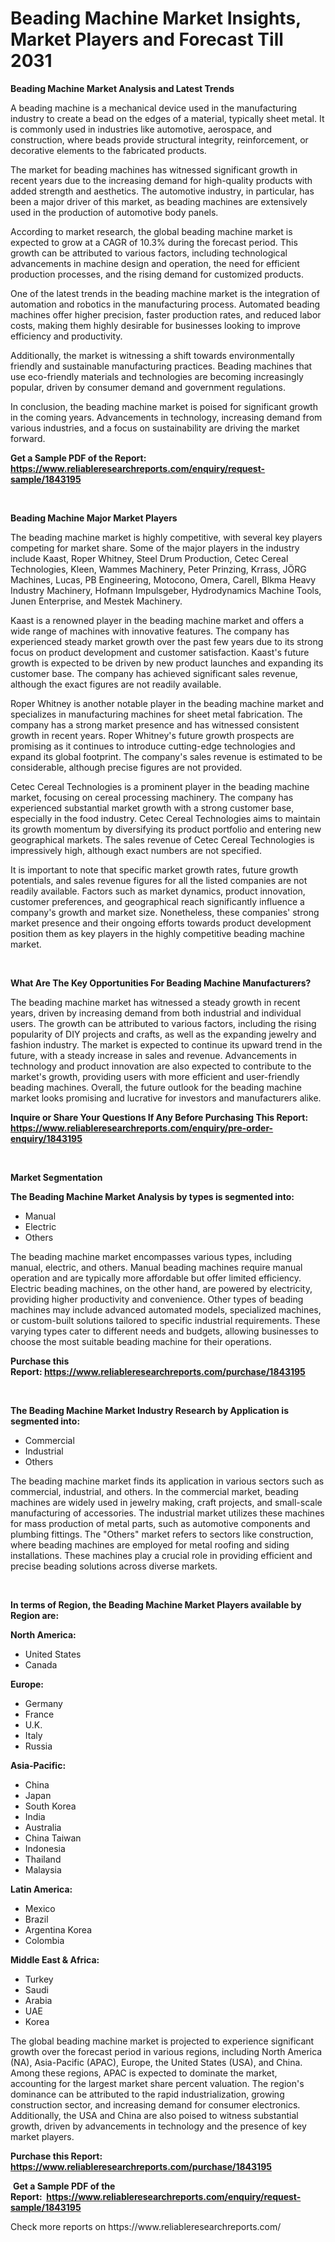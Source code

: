 <p><h1>Beading Machine Market Insights, Market Players and Forecast Till 2031</h1></p><p><strong>Beading Machine Market Analysis and Latest Trends</strong></p>
<p><p>A beading machine is a mechanical device used in the manufacturing industry to create a bead on the edges of a material, typically sheet metal. It is commonly used in industries like automotive, aerospace, and construction, where beads provide structural integrity, reinforcement, or decorative elements to the fabricated products.</p><p>The market for beading machines has witnessed significant growth in recent years due to the increasing demand for high-quality products with added strength and aesthetics. The automotive industry, in particular, has been a major driver of this market, as beading machines are extensively used in the production of automotive body panels.</p><p>According to market research, the global beading machine market is expected to grow at a CAGR of 10.3% during the forecast period. This growth can be attributed to various factors, including technological advancements in machine design and operation, the need for efficient production processes, and the rising demand for customized products.</p><p>One of the latest trends in the beading machine market is the integration of automation and robotics in the manufacturing process. Automated beading machines offer higher precision, faster production rates, and reduced labor costs, making them highly desirable for businesses looking to improve efficiency and productivity.</p><p>Additionally, the market is witnessing a shift towards environmentally friendly and sustainable manufacturing practices. Beading machines that use eco-friendly materials and technologies are becoming increasingly popular, driven by consumer demand and government regulations.</p><p>In conclusion, the beading machine market is poised for significant growth in the coming years. Advancements in technology, increasing demand from various industries, and a focus on sustainability are driving the market forward.</p></p>
<p><strong>Get a Sample PDF of the Report:&nbsp; <a href="https://www.reliableresearchreports.com/enquiry/request-sample/1843195">https://www.reliableresearchreports.com/enquiry/request-sample/1843195</a></strong></p>
<p>&nbsp;</p>
<p><strong>Beading Machine Major Market Players</strong></p>
<p><p>The beading machine market is highly competitive, with several key players competing for market share. Some of the major players in the industry include Kaast, Roper Whitney, Steel Drum Production, Cetec Cereal Technologies, Kleen, Wammes Machinery, Peter Prinzing, Krrass, JÖRG Machines, Lucas, PB Engineering, Motocono, Omera, Carell, Blkma Heavy Industry Machinery, Hofmann Impulsgeber, Hydrodynamics Machine Tools, Junen Enterprise, and Mestek Machinery.</p><p>Kaast is a renowned player in the beading machine market and offers a wide range of machines with innovative features. The company has experienced steady market growth over the past few years due to its strong focus on product development and customer satisfaction. Kaast's future growth is expected to be driven by new product launches and expanding its customer base. The company has achieved significant sales revenue, although the exact figures are not readily available.</p><p>Roper Whitney is another notable player in the beading machine market and specializes in manufacturing machines for sheet metal fabrication. The company has a strong market presence and has witnessed consistent growth in recent years. Roper Whitney's future growth prospects are promising as it continues to introduce cutting-edge technologies and expand its global footprint. The company's sales revenue is estimated to be considerable, although precise figures are not provided.</p><p>Cetec Cereal Technologies is a prominent player in the beading machine market, focusing on cereal processing machinery. The company has experienced substantial market growth with a strong customer base, especially in the food industry. Cetec Cereal Technologies aims to maintain its growth momentum by diversifying its product portfolio and entering new geographical markets. The sales revenue of Cetec Cereal Technologies is impressively high, although exact numbers are not specified.</p><p>It is important to note that specific market growth rates, future growth potentials, and sales revenue figures for all the listed companies are not readily available. Factors such as market dynamics, product innovation, customer preferences, and geographical reach significantly influence a company's growth and market size. Nonetheless, these companies' strong market presence and their ongoing efforts towards product development position them as key players in the highly competitive beading machine market.</p></p>
<p>&nbsp;</p>
<p><strong>What Are The Key Opportunities For Beading Machine Manufacturers?</strong></p>
<p><p>The beading machine market has witnessed a steady growth in recent years, driven by increasing demand from both industrial and individual users. The growth can be attributed to various factors, including the rising popularity of DIY projects and crafts, as well as the expanding jewelry and fashion industry. The market is expected to continue its upward trend in the future, with a steady increase in sales and revenue. Advancements in technology and product innovation are also expected to contribute to the market's growth, providing users with more efficient and user-friendly beading machines. Overall, the future outlook for the beading machine market looks promising and lucrative for investors and manufacturers alike.</p></p>
<p><strong>Inquire or Share Your Questions If Any Before Purchasing This Report: <a href="https://www.reliableresearchreports.com/enquiry/pre-order-enquiry/1843195">https://www.reliableresearchreports.com/enquiry/pre-order-enquiry/1843195</a></strong></p>
<p>&nbsp;</p>
<p><strong>Market Segmentation</strong></p>
<p><strong>The Beading Machine Market Analysis by types is segmented into:</strong></p>
<p><ul><li>Manual</li><li>Electric</li><li>Others</li></ul></p>
<p><p>The beading machine market encompasses various types, including manual, electric, and others. Manual beading machines require manual operation and are typically more affordable but offer limited efficiency. Electric beading machines, on the other hand, are powered by electricity, providing higher productivity and convenience. Other types of beading machines may include advanced automated models, specialized machines, or custom-built solutions tailored to specific industrial requirements. These varying types cater to different needs and budgets, allowing businesses to choose the most suitable beading machine for their operations.</p></p>
<p><strong>Purchase this Report:&nbsp;<a href="https://www.reliableresearchreports.com/purchase/1843195">https://www.reliableresearchreports.com/purchase/1843195</a></strong></p>
<p>&nbsp;</p>
<p><strong>The Beading Machine Market Industry Research by Application is segmented into:</strong></p>
<p><ul><li>Commercial</li><li>Industrial</li><li>Others</li></ul></p>
<p><p>The beading machine market finds its application in various sectors such as commercial, industrial, and others. In the commercial market, beading machines are widely used in jewelry making, craft projects, and small-scale manufacturing of accessories. The industrial market utilizes these machines for mass production of metal parts, such as automotive components and plumbing fittings. The "Others" market refers to sectors like construction, where beading machines are employed for metal roofing and siding installations. These machines play a crucial role in providing efficient and precise beading solutions across diverse markets.</p></p>
<p>&nbsp;</p>
<p><strong>In terms of Region, the Beading Machine Market Players available by Region are:</strong></p>
<p>
    <p> <strong> North America: </strong>
        <ul>
            <li>United States</li>
            <li>Canada</li>
        </ul>
        </p> 
    <p> <strong> Europe: </strong>
        <ul>
            <li>Germany</li>
            <li>France</li>
            <li>U.K.</li>
            <li>Italy</li>
            <li>Russia</li>
        </ul>
        </p> 
    <p> <strong> Asia-Pacific: </strong>
        <ul>
            <li>China</li>
            <li>Japan</li>
            <li>South Korea</li>
            <li>India</li>
            <li>Australia</li>
            <li>China Taiwan</li>
            <li>Indonesia</li>
            <li>Thailand</li>
            <li>Malaysia</li>
        </ul>
        </p> 
    <p> <strong> Latin America: </strong>
        <ul>
            <li>Mexico</li>
            <li>Brazil</li>
            <li>Argentina Korea</li>
            <li>Colombia</li>
        </ul>
        </p> 
    <p> <strong> Middle East & Africa: </strong>
        <ul>
            <li>Turkey</li>
            <li>Saudi</li>
            <li>Arabia</li>
            <li>UAE</li>
            <li>Korea</li>
        </ul>
    </p>
    </p>
<p><p>The global beading machine market is projected to experience significant growth over the forecast period in various regions, including North America (NA), Asia-Pacific (APAC), Europe, the United States (USA), and China. Among these regions, APAC is expected to dominate the market, accounting for the largest market share percent valuation. The region's dominance can be attributed to the rapid industrialization, growing construction sector, and increasing demand for consumer electronics. Additionally, the USA and China are also poised to witness substantial growth, driven by advancements in technology and the presence of key market players.</p></p>
<p><strong>Purchase this Report: <a href="https://www.reliableresearchreports.com/purchase/1843195">https://www.reliableresearchreports.com/purchase/1843195</a></strong></p>
<p>&nbsp;<strong>Get a Sample PDF of the Report:&nbsp;&nbsp;<a href="https://www.reliableresearchreports.com/enquiry/request-sample/1843195">https://www.reliableresearchreports.com/enquiry/request-sample/1843195</a></strong></p>
<p><strong></strong></p>
<p>Check more reports on https://www.reliableresearchreports.com/</p>